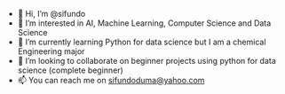 - 👋 Hi, I’m @sifundo
- 👀 I’m interested in AI, Machine Learning, Computer Science and Data Science
- 🌱 I’m currently learning Python for data science but I am a chemical Engineering major
- 💞️ I’m looking to collaborate on beginner projects using python for data science (complete beginner)
- 📫 You can reach me on sifundoduma@yahoo.com

<!---
sifundo4/sifundo4 is a ✨ special ✨ repository because its `README.md` (this file) appears on your GitHub profile.
You can click the Preview link to take a look at your changes.
--->
